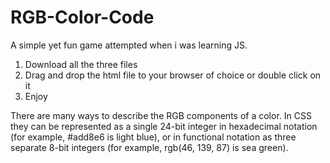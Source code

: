 # RGB-Color-Code
A simple yet fun game attempted when i was learning JS.

1) Download all the three files
2) Drag and drop the html file to your browser of choice or double click on it
3) Enjoy

There are many ways to describe the RGB components of a color. In CSS they can be represented as a single 24-bit integer in hexadecimal notation (for example, #add8e6 is light blue), or in functional notation as three separate 8-bit integers (for example, rgb(46, 139, 87) is sea green).
